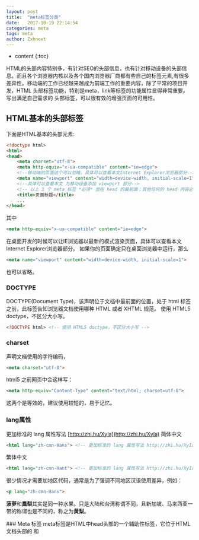 ```yaml
---
layout: post
title:  "meta标签分类"
date:   2017-10-19 22:14:54
categories: meta
tags: meta
author: Zxhnext
---
```


* content
{:toc}

HTML的头部内容特别多，有针对SEO的头部信息，也有针对移动设备的头部信息。而且各个浏览器内核以及各个国内浏览器厂商都有些自己的标签元素,有很多差异性。移动端的工作已经越来越成为前端工作的重要内容，除了平常的项目开发，HTML 头部标签功能，特别是meta，link等标签的功能属性显得非常重要。写出满足自己需求的 <head> 头部标签，可以很有效的增强页面的可用性。




## HTML基本的头部标签
下面是HTML基本的头部元素:
```html
<!doctype html>
<html>
<head>
    <meta charset="utf-8">
    <meta http-equiv="x-ua-compatible" content="ie=edge">
    <!--移动端的页面这个可以忽略，具体可以查看本文Internet Explorer浏览器部分-->
    <meta name="viewport" content="width=device-width, initial-scale=1">
    <!--具体可以查看本文 为移动设备添加 viewport 部分-->
    <!-- 以上 3 个 meta 标签 *必须* 放在 head 的最前面；其他任何的 head 内容必须在这些标签的 *后面* -->
    <title>页面标题</title>
    ...
</head>
```
其中
```html
<meta http-equiv="x-ua-compatible" content="ie=edge">
```
在桌面开发的时候可以让IE浏览器以最新的模式渲染页面，具体可以查看本文Internet Explorer浏览器部分。
如果你的页面确定只在桌面浏览器中运行，那么
```html
<meta name="viewport" content="width=device-width, initial-scale=1">
```
也可以省略。
### DOCTYPE
DOCTYPE(Document Type)，该声明位于文档中最前面的位置，处于 html 标签之前，此标签告知浏览器文档使用哪种 HTML 或者 XHTML 规范。
使用 HTML5 doctype，不区分大小写。
```html
<!DOCTYPE html> <!-- 使用 HTML5 doctype，不区分大小写 -->
```
### charset
声明文档使用的字符编码，
```html
<meta charset="utf-8">
```
html5 之前网页中会这样写：
```html
<meta http-equiv="Content-Type" content="text/html; charset=utf-8">
```
这两个是等效的，建议使用较短的，易于记忆。
### lang属性
更加标准的 lang 属性写法 [http://zhi.hu/XyIa](http://zhi.hu/XyIa)
简体中文
```html
<html lang="zh-cmn-Hans"> <!-- 更加标准的 lang 属性写法 http://zhi.hu/XyIa -->
```
繁体中文
```html
<html lang="zh-cmn-Hant"> <!-- 更加标准的 lang 属性写法 http://zhi.hu/XyIa -->
```
很少情况才需要加地区代码，通常是为了强调不同地区汉语使用差异，例如：
```html
<p lang="zh-cmn-Hans">
```
<strong lang="zh-cmn-Hans-CN">菠萝</strong>和<strong lang="zh-cmn-Hant-TW">鳳梨</strong>其实是同一种水果。只是大陆和台湾称谓不同，且新加坡、马来西亚一带的称谓也是不同的，称之为<strong lang="zh-cmn-Hans-SG">黄梨</strong>。
</p>
### Meta 标签
meta标签是HTML中head头部的一个辅助性标签，它位于HTML文档头部的 <head> 和 <title> 标记之间，它提供用户不可见的信息。虽然这部分信息用户不可见，但是其作用非常强大，特别是当今的前端开发工作中，设置合适的meta标签可以大大提升网站页面的可用性。  
桌面端开发中，meta标签通常用来为搜索引擎优化（SEO）及 robots定义页面主题，或者是定义用户浏览器上的cookie；它可以用于鉴别作者，设定页面格式，标注内容提要和关键字；还可以设置页面使其可以根据你定义的时间间隔刷新自己，以及设置RASC内容等级，等等。
移动端开发中，meta标签除了桌面端中的功能设置外，还包括，比如viewport设置，添加到主屏幕图标，标签页颜色等等实用设置。具体可以看后面详细的介绍。
### meta标签分类
meta标签根据属性的不同，可分为两大部分：http-equiv 和 name 属性。
http-equiv：相当于http的文件头作用，它可以向浏览器传回一些有用的信息，以帮助浏览器正确地显示网页内容。
name属性：主要用于描述网页，与之对应的属性值为content，content中的内容主要是便于浏览器，搜索引擎等机器人识别，等等。
推荐使用的meta标签
```html
<!-- 设置文档的字符编码 -->
<meta charset="utf-8">
<meta http-equiv="x-ua-compatible" content="ie=edge">
<meta name="viewport" content="width=device-width, initial-scale=1, shrink-to-fit=no">
<!-- 以上 3 个 meta 标签 *必须* 放在 head 的最前面；其他任何的 head 内容必须在这些标签的 *后面* -->
 
<!-- 允许控制资源的过度加载 -->
<meta http-equiv="Content-Security-Policy" content="default-src 'self'">
<!-- 尽早地放置在文档中 -->
<!-- 仅应用于该标签下的内容 -->
 
<!-- Web 应用的名称（仅当网站被用作为一个应用时才使用）-->
<meta name="application-name" content="应用名称">
 
<!-- 针对页面的简短描述（限制 150 字符）-->
<!-- 在*某些*情况下，该描述是被用作搜索结果展示片段的一部分 -->
<meta name="description" content="一个页面描述">
 
<!-- 控制搜索引擎的抓取和索引行为 -->
<meta name="robots" content="index,follow,noodp"><!-- 所有的搜索引擎 -->
<meta name="googlebot" content="index,follow"><!-- 仅对 Google 有效 -->
 
<!-- 告诉 Google 不显示网站链接的搜索框 -->
<meta name="google" content="nositelinkssearchbox">
 
<!-- 告诉 Google 不提供此页面的翻译 -->
<meta name="google" content="notranslate">
 
<!-- 验证 Google 搜索控制台的所有权 -->
<meta name="google-site-verification" content="verification_token">
 
<!-- 用来命名软件或用于构建网页（如 - WordPress、Dreamweaver）-->
<meta name="generator" content="program">
 
<!-- 关于你的网站主题的简短描述 -->
<meta name="subject" content="你的网站主题">
 
<!-- 非常简短（少于 10 个字）的描述。主要用于学术论文。-->
<meta name="abstract" content="">
 
<!-- 完整的域名或网址 -->
<meta name="url" content="https://example.com/">
 
<meta name="directory" content="submission">
 
<!-- 基于网站内容给出一般的年龄分级 -->
<meta name="rating" content="General">
 
<!-- 允许控制 referrer 信息如何传递 -->
<meta name="referrer" content="never">
 
<!-- 禁用自动检测和格式化可能的电话号码 -->
<meta name="format-detection" content="telephone=no">
 
<!-- 通过设置为 “off” 完全退出 DNS 预取 -->
<meta http-equiv="x-dns-prefetch-control" content="off">
 
<!-- 在客户端存储 cookie，web 浏览器的客户端识别 -->
<meta http-equiv="set-cookie" content="name=value; expires=date; path=url">
 
<!-- 指定要显示在一个特定框架中的页面 -->
<meta http-equiv="Window-Target" content="_value">
 
<!-- 地理标签 -->
<meta name="ICBM" content="latitude, longitude">
<meta name="geo.position" content="latitude;longitude">
<!-- 国家代码 (ISO 3166-1): 强制性, 州代码 (ISO 3166-2): 可选; 如 content="US" / content="US-NY" -->
<meta name="geo.region" content="country[-state]">
<!-- 如 content="New York City" -->
<meta name="geo.placename" content="city/town">
```

## 为移动设备添加 viewport
viewport 可以让布局在移动浏览器上显示的更好。 通常会写
```html
<meta name ="viewport" content ="initial-scale=1, maximum-scale=3, minimum-scale=1, user-scalable=no"> <!-- `width=device-width` 会导致 iPhone 5 添加到主屏后以 WebApp 全屏模式打开页面时出现黑边 http://bigc.at/ios-webapp-viewport-meta.orz -->
```
width=device-width 会导致 iPhone 5 添加到主屏后以 WebApp 全屏模式打开页面时出现黑边(http://bigc.at/ios-webapp-viewport-meta.orz)
content 参数：  
width viewport 宽度(数值/device-width)  
height viewport 高度(数值/device-height)  
initial-scale 初始缩放比例  
maximum-scale 最大缩放比例  
minimum-scale 最小缩放比例  
user-scalable 是否允许用户缩放(yes/no)  
minimal-ui iOS 7.1 beta 2 中新增属性（注意：iOS8 中已经删除），可以在页面加载时最小化上下状态栏。这是一个布尔值，可以直接这样写：
```
<meta name="viewport" content="width=device-width, initial-scale=1, minimal-ui">
```
而如果你的网站不是响应式的，请不要使用 initial-scale 或者禁用缩放。
```
<meta name="viewport" content="width=device-width,user-scalable=yes">
```

适配 iPhone 6 和 iPhone 6plus 则需要写：
```
<meta name="viewport" content="width=375">
<meta name="viewport" content="width=414">
```
大部分 4.7~5 寸的安卓设备的 viewport 宽设为 360px，iPhone 6 上却是 375px，大部分 5.5 寸安卓机器（比如说三星 Note）的 viewport 宽为 400，iPhone 6 plus 上是 414px。
### 百度禁止转码
通过百度手机打开网页时，百度可能会对你的网页进行转码，脱下你的衣服，往你的身上贴狗皮膏药的广告，为此可在 head 内添加
```html
<meta http-equiv="Cache-Control" content="no-siteapp" />
```

## 不推荐的 meta 属性
下面是不推荐使用的 meta 属性，因为它们采用率低，或已弃用：
```html
<!-- 用于声明文档语言，但支持得不是很好。最好使用 <html lang=""> -->
<meta name="language" content="en">
 
<!-- Google 无视 & Bing 认为垃圾的指示器 -->
<meta name="keywords" content="你,关键字,在这里,不使用空格,而用逗号进行分隔">
<!-- 目前没有在任何搜索引擎中使用过的声明 -->
<meta name="revised" content="Sunday, July 18th, 2010, 5:15 pm">
 
<!-- 为垃圾邮件机器人收获 email 地址提供了一种简单的方式 -->
<meta name="reply-to" content="email@example.com">
 
<!-- 最好使用 <link rel="author"> 或 humans.txt 文件 -->
<meta name="author" content="name, email@example.com">
<meta name="designer" content="">
<meta name="owner" content="">
 
<!-- 告诉搜索机器人一段时间后重新访问该网页。这不支持，因为大多数搜索引擎使用随机时间间隔来重新抓取网页 -->
<meta name="revisit-after" content="7 days">
 
<!-- 在一段时间后将用户重定向到新的 URL -->
<!-- W3C 建议不要使用该标签。Google 建议使用服务器端的 301 重定向。-->
<meta http-equiv="refresh" content="300; url=https://example.com/">
 
<!-- 描述网站的主题 -->
<meta name="topic" content="">
 
<!-- 公司概要或网站目的 -->
<meta name="summary" content="">
 
<!-- 一个已废弃的标签，和关键词 meta 标签的作用相同 -->
<meta name="classification" content="business">
 
<!-- 是否是相同的 URL，年代久远且不支持 -->
<meta name="identifier-URL" content="https://example.com/">
 
<!-- 和关键词标签类似的功能 -->
<meta name="category" content="">
 
<!-- 确保你的网站在所有国家和语言中都能显示 -->
<meta name="coverage" content="Worldwide">
 
<!-- 和 coverage 标签相同 -->
<meta name="distribution" content="Global">
 
<!-- 控制在互联网上哪些用户可以访问 -->
<meta http-equiv="Pics-label" content="value"> 
 
<!-- 缓存控制 -->
<!-- 最好在服务器端配置缓存控制 -->
<meta http-equiv="Expires" content="0">
<meta http-equiv="Pragma" content="no-cache">
<meta http-equiv="Cache-Control" content="no-cache">
```
## link 标签
说到 link 标签，估计大家的第一反应和我一样，就是引入外部CSS样式文件的，不错，这是 link 标签最最常用的功能。不过它还有很多别的用处，比如这是浏览器 favicon 图标，touch图标等等。
```
<!-- 有助于防止出现内容重复的问题 -->
<link rel="canonical" href="https://example.com/2010/06/9-things-to-do-before-entering-social-media.html">
 
<!-- 之前用于包含 icon 链接，但已被废弃并不再使用 -->
<link rel="shortlink" href="https://example.com/?p=42">
 
<!-- 链接到当前文档的一个 AMP HTML 版本 -->
<link rel="amphtml" href="https://example.com/path/to/amp-version.html">
 
<!-- 表明一个 CSS 样式表 -->
<link rel="stylesheet" href="https://example.com/styles.css">
 
<!-- 链接到一个指定 Web 应用程序“安装”证书的 JSON 文件 -->
<link rel="manifest" href="manifest.json">
 
<!-- 链接到文档的作者 -->
<link rel="author" href="humans.txt">
 
<!-- 指向一个适用于链接内容的版权申明 -->
<link rel="copyright" href="copyright.html">
 
<!-- 给出可能的你的另一种语言的文档位置参考 -->
<link rel="alternate" href="https://es.example.com/" hreflang="es">
 
<!-- 提供了关于作者或其他人的信息 -->
<link rel="me" href="https://google.com/profiles/thenextweb" type="text/html">
<link rel="me" href="mailto:name@example.com">
<link rel="me" href="sms:+15035550125">
 
<!-- 链接到一个文档，包含当前文档的一个归档链接 -->
<link rel="archives" href="https://example.com/2003/05/" title="May 2003">
 
<!-- 链接到层次结构中的顶级资源 -->
<link rel="index" href="https://example.com/" title="DeWitt Clinton">
 
<!-- 给出该文档的起点 -->
<link rel="start" href="https://example.com/photos/pattern_recognition_1_about/" title="Pattern Recognition 1">
 
<!-- 引导当前文档的前述资源序列 -->
<link rel="prev" href="https://example.com/opensearch/opensearch-and-openid-a-sure-way-to-get-my-attention/" title="OpenSearch and OpenID? A sure way to get my attention.">
 
<!-- 给出一个自我参考 - 当文档有多个可能的参考时非常有用 -->
<link rel="self" type="application/atom+xml" href="https://example.com/atomFeed.php?page=3">
 
<!-- 分别是在一系列文件中的第一个、下一个、上一个和最后一个 -->
<link rel="first" href="https://example.com/atomFeed.php">
<link rel="next" href="https://example.com/atomFeed.php?page=4">
<link rel="previous" href="https://example.com/atomFeed.php?page=2">
<link rel="last" href="https://example.com/atomFeed.php?page=147">
 
<!-- 当使用第三方服务来维护 blog 时使用 -->
<link rel="EditURI" href="https://example.com/xmlrpc.php?rsd" type="application/rsd+xml" title="RSD">
 
<!-- 当另一个 WordPress 博客链接到你的 WordPress 博客或文章时形成一个自动化的评论 -->
<link rel="pingback" href="https://example.com/xmlrpc.php">
 
<!-- 当你在自己的页面上链接到一个 url 时通知它 -->
<link rel="webmention" href="https://example.com/webmention">
 
<!-- 加载一个外部的 HTML 文件到当前 HTML 文件中 -->
<link rel="import" href="component.html">
 
<!-- 打开搜索 -->
<link rel="search" href="/open-search.xml" type="application/opensearchdescription+xml" title="Search Title">
 
<!-- Feeds -->
<link rel="alternate" href="https://feeds.feedburner.com/example" type="application/rss+xml" title="RSS">
<link rel="alternate" href="https://example.com/feed.atom" type="application/atom+xml" title="Atom 0.3">
 
<!-- 预取，预载，预浏览 -->
<link rel="dns-prefetch" href="//example.com/">
<link rel="preconnect" href="https://www.example.com/">
<link rel="prefetch" href="https://www.example.com/">
<link rel="prerender" href="https://example.com/">
<link rel="preload" href="image.png" as="image">
<!-- 更多信息：https://css-tricks.com/prefetching-preloading-prebrowsing/ -->
具体说明查看：https://css-tricks.com/prefetching-preloading-prebrowsing/
rss订阅
<link rel="alternate" type="application/rss+xml" title="RSS" href="/rss.xml" /> <!-- 添加 RSS 订阅 -->
不推荐的link标签
以下是不推荐使用的链接关系：
<link rel="shortcut icon" href="path/to/favicon.ico">
 
<!-- 没有用的, 专有的和错误的, 详见 https://groups.google.com/a/chromium.org/forum/#!msg/blink-dev/Y_2eFRh9BOs/gULYapoRBwAJ -->
<link rel="subresource" href="styles.css">
具体说明查看：https://groups.google.com/a/chromium.org/forum/#!msg/blink-dev/Y_2eFRh9BOs/gULYapoRBwAJ
favicon 图标
IE 11, Chrome, Firefox, Safari, Opera支持<link>形式设置：
<link rel="icon" href="path/to/favicon-16.png" sizes="16x16" type="image/png">
<link rel="icon" href="path/to/favicon-32.png" sizes="32x32" type="image/png">
<link rel="icon" href="path/to/favicon-48.png" sizes="48x48" type="image/png">
<link rel="icon" href="path/to/favicon-62.png" sizes="62x62" type="image/png">
<link rel="icon" href="path/to/favicon-192.png" sizes="192x192" type="image/png">
```
注意：对于IE 10及以下版本不支持<link>形式设置，只通过将命名为favicon.ico的文件放置在网站根目录中实现。